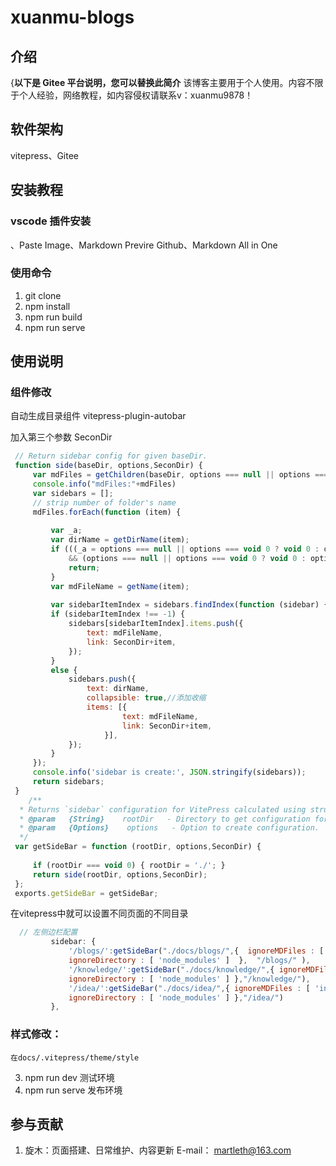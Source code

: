 # xuanmu-blogs

## 介绍
{**以下是 Gitee 平台说明，您可以替换此简介**
 该博客主要用于个人使用。内容不限于个人经验，网络教程，如内容侵权请联系v：xuanmu9878！

## 软件架构
vitepress、Gitee


## 安装教程
### vscode 插件安装
、Paste Image、Markdown Previre Github、Markdown All in One
### 使用命令
1.  git clone 
2.  npm install 
3.   npm run build
4.   npm run serve

## 使用说明

### 组件修改 
   自动生成目录组件 vitepress-plugin-autobar

   加入第三个参数 SeconDir
   ```javascript
    // Return sidebar config for given baseDir.
    function side(baseDir, options,SeconDir) {
        var mdFiles = getChildren(baseDir, options === null || options === void 0 ? void 0 : options.ignoreMDFiles);
        console.info("mdFiles:"+mdFiles)
        var sidebars = [];
        // strip number of folder's name
        mdFiles.forEach(function (item) {
        
            var _a;
            var dirName = getDirName(item);
            if (((_a = options === null || options === void 0 ? void 0 : options.ignoreDirectory) === null || _a === void 0 ? void 0 : _a.length)
                && (options === null || options === void 0 ? void 0 : options.ignoreDirectory.findIndex(function (item) { return getDirName(item) === dirName; })) !== -1) {
                return;
            }
            var mdFileName = getName(item);
       
            var sidebarItemIndex = sidebars.findIndex(function (sidebar) { return sidebar.text === dirName; });
            if (sidebarItemIndex !== -1) {
                sidebars[sidebarItemIndex].items.push({
                    text: mdFileName,
                    link: SeconDir+item,
                });
            }
            else {
                sidebars.push({
                    text: dirName,
                    collapsible: true,//添加收缩
                    items: [{
                            text: mdFileName,
                            link: SeconDir+item,
                        }],
                });
            }
        });
        console.info('sidebar is create:', JSON.stringify(sidebars));
        return sidebars;
    }
       /**
     * Returns `sidebar` configuration for VitePress calculated using structure of directory and files in given path.
     * @param   {String}    rootDir   - Directory to get configuration for.
     * @param   {Options}    options   - Option to create configuration.
     */
    var getSideBar = function (rootDir, options,SeconDir) {
    
        if (rootDir === void 0) { rootDir = './'; }
        return side(rootDir, options,SeconDir);
    };
    exports.getSideBar = getSideBar;

   ```

   在vitepress中就可以设置不同页面的不同目录
   ```javascript
     // 左侧边栏配置
            sidebar: {
                '/blogs/':getSideBar("./docs/blogs/",{  ignoreMDFiles : [ 'index' ] , 
                ignoreDirectory : [ 'node_modules' ]  },  "/blogs/" ),
                '/knowledge/':getSideBar("./docs/knowledge/",{ ignoreMDFiles : [ 'index' ] , 
                ignoreDirectory : [ 'node_modules' ] },"/knowledge/"),
                '/idea/':getSideBar("./docs/idea/",{ ignoreMDFiles : [ 'index' ] , 
                ignoreDirectory : [ 'node_modules' ] },"/idea/")
            },
   ```
### 样式修改：
    在docs/.vitepress/theme/style
3.  npm run dev 测试环境
4.  npm run serve 发布环境

## 参与贡献

1.  旋木：页面搭建、日常维护、内容更新 E-mail： martleth@163.com

 